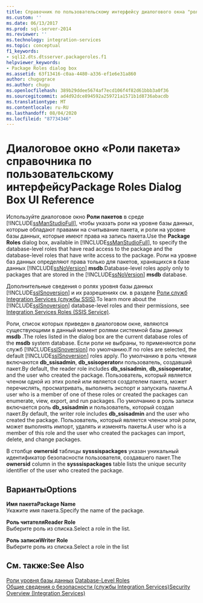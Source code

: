 ```yaml
---
title: Справочник по пользовательскому интерфейсу диалогового окна "роли пакетов" | Документация Майкрософт
ms.custom: ''
ms.date: 06/13/2017
ms.prod: sql-server-2014
ms.reviewer: ''
ms.technology: integration-services
ms.topic: conceptual
f1_keywords:
- sql12.dts.dtsserver.packageroles.f1
helpviewer_keywords:
- Package Roles dialog box
ms.assetid: 63f13416-c0aa-4480-a336-ef1e6e31a860
author: chugugrace
ms.author: chugu
ms.openlocfilehash: 389b29ddee5674af7ecd106f4f82d61bbb3a0f36
ms.sourcegitcommit: ad4d92dce894592a259721a1571b1d8736abacdb
ms.translationtype: MT
ms.contentlocale: ru-RU
ms.lasthandoff: 08/04/2020
ms.locfileid: "87734346"
---
```

# <a name="package-roles-dialog-box-ui-reference"></a><span data-ttu-id="d5e2a-102">Диалоговое окно «Роли пакета» справочника по пользовательскому интерфейсу</span><span class="sxs-lookup"><span data-stu-id="d5e2a-102">Package Roles Dialog Box UI Reference</span></span>
  <span data-ttu-id="d5e2a-103">Используйте диалоговое окно **Роли пакетов** в среде [!INCLUDE[ssManStudioFull](../includes/ssmanstudiofull-md.md)], чтобы указать роли на уровне базы данных, которые обладают правами на считывание пакета, и роли на уровне базы данных, которые имеют права на запись пакета.</span><span class="sxs-lookup"><span data-stu-id="d5e2a-103">Use the **Package Roles** dialog box, available in [!INCLUDE[ssManStudioFull](../includes/ssmanstudiofull-md.md)], to specify the database-level roles that have read access to the package and the database-level roles that have write access to the package.</span></span> <span data-ttu-id="d5e2a-104">Роли на уровне баз данных определяют права только для пакетов, хранящихся в базе данных [!INCLUDE[ssNoVersion](../includes/ssnoversion-md.md)] **msdb**.</span><span class="sxs-lookup"><span data-stu-id="d5e2a-104">Database-level roles apply only to packages that are stored in the [!INCLUDE[ssNoVersion](../includes/ssnoversion-md.md)] **msdb** database.</span></span>  
  
 <span data-ttu-id="d5e2a-105">Дополнительные сведения о ролях уровня базы данных [!INCLUDE[ssISnoversion](../includes/ssisnoversion-md.md)] и их разрешениях см. в разделе [Роли служб Integration Services (службы SSIS)](security/integration-services-roles-ssis-service.md).</span><span class="sxs-lookup"><span data-stu-id="d5e2a-105">To learn more about the [!INCLUDE[ssISnoversion](../includes/ssisnoversion-md.md)] database-level roles and their permissions, see [Integration Services Roles &#40;SSIS Service&#41;](security/integration-services-roles-ssis-service.md).</span></span>  
  
 <span data-ttu-id="d5e2a-106">Роли, список которых приведен в диалоговом окне, являются существующими в данный момент ролями системной базы данных **msdb** .</span><span class="sxs-lookup"><span data-stu-id="d5e2a-106">The roles listed in the dialog box are the current database roles of the **msdb** system database.</span></span> <span data-ttu-id="d5e2a-107">Если роли не выбраны, то применяются роли служб [!INCLUDE[ssISnoversion](../includes/ssisnoversion-md.md)] по умолчанию.</span><span class="sxs-lookup"><span data-stu-id="d5e2a-107">If no roles are selected, the default [!INCLUDE[ssISnoversion](../includes/ssisnoversion-md.md)] roles apply.</span></span> <span data-ttu-id="d5e2a-108">По умолчанию в роль чтения включаются **db_ssisadmin**, **db_ssisoperator**и пользователь, создавший пакет.</span><span class="sxs-lookup"><span data-stu-id="d5e2a-108">By default, the reader role includes **db_ssisadmin**, **db_ssisoperator**, and the user who created the package.</span></span> <span data-ttu-id="d5e2a-109">Пользователь, который является членом одной из этих ролей или является создателем пакета, может перечислять, просматривать, выполнять экспорт и запускать пакеты.</span><span class="sxs-lookup"><span data-stu-id="d5e2a-109">A user who is a member of one of these roles or created the packages can enumerate, view, export, and run packages.</span></span> <span data-ttu-id="d5e2a-110">По умолчанию в роль записи включается роль **db_ssisadmin** и пользователь, который создал пакет.</span><span class="sxs-lookup"><span data-stu-id="d5e2a-110">By default, the writer role includes **db_ssisadmin** and the user who created the package.</span></span> <span data-ttu-id="d5e2a-111">Пользователь, который является членом этой роли, может выполнять импорт, удалять и изменять пакеты.</span><span class="sxs-lookup"><span data-stu-id="d5e2a-111">A user who is a member of this role and the user who created the packages can import, delete, and change packages.</span></span>  
  
 <span data-ttu-id="d5e2a-112">В столбце **ownersid** таблицы **sysssispackages** указан уникальный идентификатор безопасности пользователя, создавшего пакет.</span><span class="sxs-lookup"><span data-stu-id="d5e2a-112">The **ownersid** column in the **sysssispackages** table lists the unique security identifier of the user who created the package.</span></span>  
  
## <a name="options"></a><span data-ttu-id="d5e2a-113">Варианты</span><span class="sxs-lookup"><span data-stu-id="d5e2a-113">Options</span></span>  
 <span data-ttu-id="d5e2a-114">**Имя пакета**</span><span class="sxs-lookup"><span data-stu-id="d5e2a-114">**Package Name**</span></span>  
 <span data-ttu-id="d5e2a-115">Укажите имя пакета.</span><span class="sxs-lookup"><span data-stu-id="d5e2a-115">Specify the name of the package.</span></span>  
  
 <span data-ttu-id="d5e2a-116">**Роль читателя**</span><span class="sxs-lookup"><span data-stu-id="d5e2a-116">**Reader Role**</span></span>  
 <span data-ttu-id="d5e2a-117">Выберите роль из списка.</span><span class="sxs-lookup"><span data-stu-id="d5e2a-117">Select a role in the list.</span></span>  
  
 <span data-ttu-id="d5e2a-118">**Роль записи**</span><span class="sxs-lookup"><span data-stu-id="d5e2a-118">**Writer Role**</span></span>  
 <span data-ttu-id="d5e2a-119">Выберите роль из списка.</span><span class="sxs-lookup"><span data-stu-id="d5e2a-119">Select a role in the list</span></span>  
  
## <a name="see-also"></a><span data-ttu-id="d5e2a-120">См. также:</span><span class="sxs-lookup"><span data-stu-id="d5e2a-120">See Also</span></span>  
 <span data-ttu-id="d5e2a-121">[Роли уровня базы данных](../relational-databases/security/authentication-access/database-level-roles.md) </span><span class="sxs-lookup"><span data-stu-id="d5e2a-121">[Database-Level Roles](../relational-databases/security/authentication-access/database-level-roles.md) </span></span>  
 [<span data-ttu-id="d5e2a-122">Общие сведения о безопасности (службы Integration Services)</span><span class="sxs-lookup"><span data-stu-id="d5e2a-122">Security Overview &#40;Integration Services&#41;</span></span>](security/security-overview-integration-services.md)  
  
  
